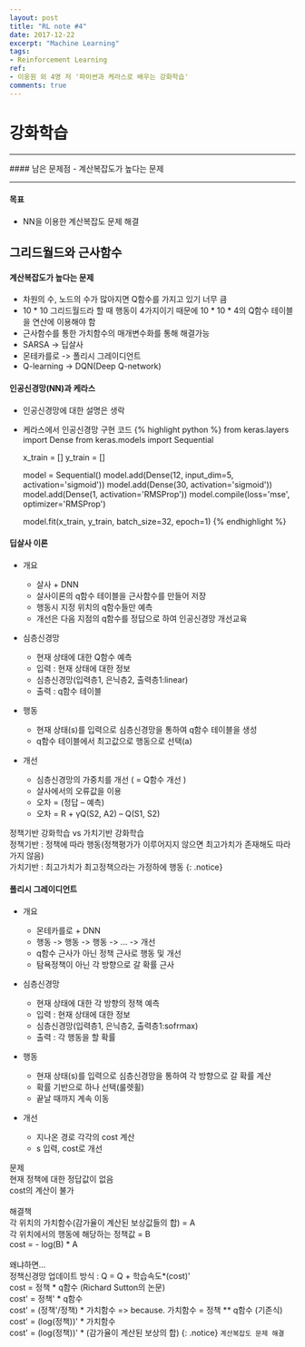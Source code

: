 ```yaml
---
layout: post
title: "RL note #4"
date: 2017-12-22
excerpt: "Machine Learning"
tags:
- Reinforcement Learning
ref:
- 이웅원 외 4명 저 '파이썬과 케라스로 배우는 강화학습'
comments: true
---
```


# 강화학습

<hr/>
#### 남은 문제점
- 계산복잡도가 높다는 문제

<hr/>

#### 목표
- NN을 이용한 계산복잡도 문제 해결

## 그리드월드와 근사함수
#### 계산복잡도가 높다는 문제
- 차원의 수, 노드의 수가 많아지면 Q함수를 가지고 있기 너무 큼
- 10 * 10 그리드월드라 할 때 행동이 4가지이기 때문에 10 * 10 * 4의 Q함수 테이블을 연산에 이용해야 함
- 근사함수를 통한 가치함수의 매개변수화를 통해 해결가능
- SARSA -> 딥살사
- 몬테카를로 -> 폴리시 그레이디언트
- Q-learning -> DQN(Deep Q-network)

#### 인공신경망(NN)과 케라스
- 인공신경망에 대한 설명은 생락
- 케라스에서 인공신경망 구현 코드
{% highlight python %}
  from keras.layers import Dense
  from keras.models import Sequential

  x_train = []
  y_train = []

  model = Sequential()
  model.add(Dense(12, input_dim=5, activation='sigmoid'))
  model.add(Dense(30, activation='sigmoid'))
  model.add(Dense(1, activation='RMSProp'))
  model.compile(loss='mse', optimizer='RMSProp')

  model.fit(x_train, y_train, batch_size=32, epoch=1)
{% endhighlight %}

#### 딥살사 이론
- 개요
  - 살사 + DNN
  - 살사이론의 q함수 테이블을 근사함수를 만들어 저장
  - 행동시 지정 위치의 q함수들만 예측
  - 개선은 다음 지점의 q함수를 정답으로 하여 인공신경망 개선교육


- 심층신경망
  - 현재 상태에 대한 Q함수 예측
  - 입력 : 현재 상태에 대한 정보
  - 심층신경망(입력층1, 은닉층2, 출력층1:linear)
  - 출력 : q함수 테이블


- 행동
  - 현재 상태(s)를 입력으로 심층신경망을 통하여 q함수 테이블을 생성
  - q함수 테이블에서 최고값으로 행동으로 선택(a)


- 개선
  - 심층신경망의 가중치를 개선 ( = Q함수 개선 )
  - 살사에서의 오류값을 이용
  - 오차 = (정답 – 예측)
  - 오차 = R + γQ(S2, A2) – Q(S1, S2)

정책기반 강화학습 vs 가치기반 강화학습<br>
정책기반 : 정책에 따라 행동(정책평가가 이루어지지 않으면 최고가치가 존재해도 따라가지 않음)<br>
가치기반 : 최고가치가 최고정책으라는 가정하에 행동
{: .notice}


#### 폴리시 그레이디언트
- 개요
  - 몬테카를로 + DNN
  - 행동 -> 행동 -> 행동 -> ... -> 개선
  - q함수 근사가 아닌 정책 근사로 행동 및 개선
  - 탐욕정책이 아닌 각 방향으로 갈 확률 근사


- 심층신경망
  - 현재 상태에 대한 각 방향의 정책 예측
  - 입력 : 현재 상태에 대한 정보
  - 심층신경망(입력층1, 은닉층2, 출력층1:sofrmax)
  - 출력 : 각 행동을 할 확률


- 행동
  - 현재 상태(s)를 입력으로 심층신경망을 통하여 각 방향으로 갈 확률 계산
  - 확률 기반으로 하나 선택(룰렛휠)
  - 끝날 때까지 계속 이동


- 개선
  - 지나온 경로 각각의 cost 계산
  - s 입력, cost로 개선


문제<br>
현재 정책에 대한 정답값이 없음<br>
cost의 계산이 불가<br><br>
해결책<br>
각 위치의 가치함수(감가율이 계산된 보상값들의 합) = A<br>
각 위치에서의 행동에 해당하는 정책값 = B<br>
cost = - log(B) * A<br><br>
왜냐하면...<br>
정책신경망 업데이트 방식 : Q = Q + 학습속도*(cost)'<br>
cost = 정책 * q함수 (Richard Sutton의 논문)<br>
cost' = 정책' * q함수<br>
cost' = (정책'/정책) * 가치함수 =>  because. 가치함수 = 정책 ** q함수 (기존식)<br>
cost' = (log(정책))' * 가치함수<br>
cost' = (log(정책))' * (감가율이 계산된 보상의 합)
{: .notice}
`계산복잡도 문제 해결`
